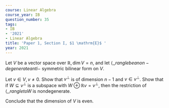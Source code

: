 ```yaml
---
course: Linear Algebra
course_year: IB
question_number: 35
tags:
- IB
- '2021'
- Linear Algebra
title: 'Paper 1, Section I, $1 \mathrm{E}$ '
year: 2021
---
```




Let $V$ be a vector space over $\mathbb{R}, \operatorname{dim} V=n$, and let $\langle,$,$rangle be a non-degenerate anti-$ symmetric bilinear form on $V$.

Let $v \in V, v \neq 0$. Show that $v^{\perp}$ is of dimension $n-1$ and $v \in v^{\perp}$. Show that if $W \subseteq v^{\perp}$ is a subspace with $W \oplus \mathbb{R} v=v^{\perp}$, then the restriction of $\langle,$,$rangle to W$ is nondegenerate.

Conclude that the dimension of $V$ is even.
